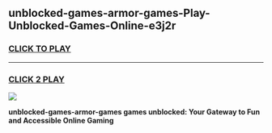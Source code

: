
## unblocked-games-armor-games-Play-Unblocked-Games-Online-e3j2r
<h3>
<a href="https://premium76.site?title=unblocked-games-armor-games&ref=25A">CLICK TO PLAY</a></h3>
<hr>

<h3>
<a href="https://premium76.site?title=unblocked-games-armor-games&ref=25A">CLICK 2 PLAY</a>
  
</h3>

<a href="https://premium76.site?title=unblocked-games-armor-games&ref=25A"><img src="https://clearcache.store/games.png"></a>


**unblocked-games-armor-games games unblocked: Your Gateway to Fun and Accessible Online Gaming**
